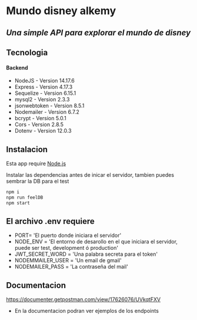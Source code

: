 # Mundo disney alkemy
## _Una simple API para explorar el mundo de disney_

## Tecnologia
#### Backend
- NodeJS - Version 14.17.6
- Express - Version 4.17.3
- Sequelize - Version 6.15.1
- mysql2 - Version 2.3.3
- jsonwebtoken - Version 8.5.1
- Nodemailer - Version 6.7.2
- bcrypt - Version 5.0.1
- Cors - Version 2.8.5
- Dotenv - Version 12.0.3

## Instalacion

Esta app require [Node.js](https://nodejs.org/)

Instalar las dependencias antes de inicar el servidor, tambien puedes sembrar la DB para el test

```sh
npm i
npm run feelDB
npm start
```

## El archivo .env requiere
- PORT= 'El puerto donde iniciara el servidor'  
- NODE_ENV = 'El entorno de desarollo en el que iniciara el servidor, puede ser test, development ó production'  
- JWT_SECRET_WORD = 'Una palabra secreta para el token'  
- NODEMMAILER_USER = 'Un email de gmail'  
- NODEMAILER_PASS = 'La contraseña del mail'

## Documentacion
https://documenter.getpostman.com/view/17626076/UVkqtFXV 
- En la documentacion podran ver ejemplos de los endpoints
